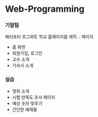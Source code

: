 # Web-Programming

### 기말텀
해리포터 호그와트 학교 홈페이지를 제작.
:
페이지
- 홈 화면
- 회원가입, 로그인
- 교수 소개
- 기숙사 소개

### 실습
- 영화 소개
- 시험 만족도 조사 페이지
- 예상 숫자 맞추기
- 간단한 예제들
